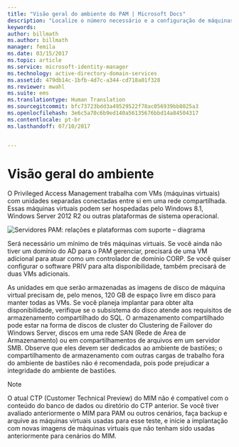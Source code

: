 ```yaml
---
title: "Visão geral do ambiente do PAM | Microsoft Docs"
description: "Localize o número necessário e a configuração de máquinas virtuais para implantar o Privileged Access Management com êxito"
keywords: 
author: billmath
ms.author: billmath
manager: femila
ms.date: 03/15/2017
ms.topic: article
ms.service: microsoft-identity-manager
ms.technology: active-directory-domain-services
ms.assetid: 479db14c-1bfb-4d7c-a344-cd718a01f328
ms.reviewer: mwahl
ms.suite: ems
ms.translationtype: Human Translation
ms.sourcegitcommit: bfc73723bdd3a49529522f78ac056939bb8025a3
ms.openlocfilehash: 3e6c5a70c6b9ed140a56135676bbd14a84504317
ms.contentlocale: pt-br
ms.lasthandoff: 07/10/2017


---
```


<a id="environment-overview" class="xliff"></a>
# Visão geral do ambiente

O Privileged Access Management trabalha com VMs (máquinas virtuais) com unidades separadas conectadas entre si em uma rede compartilhada. Essas máquinas virtuais podem ser hospedadas pelo Windows 8.1, Windows Server 2012 R2 ou outras plataformas de sistema operacional.

![Servidores PAM: relações e plataformas com suporte – diagrama](media/pam-test-lab-architecture.png)

Será necessário um mínimo de três máquinas virtuais.  Se você ainda não tiver um domínio do AD para o PAM gerenciar, precisará de uma VM adicional para atuar como um controlador de domínio CORP.  Se você quiser configurar o software PRIV para alta disponibilidade, também precisará de duas VMs adicionais.

As unidades em que serão armazenadas as imagens de disco de máquina virtual precisam de, pelo menos, 120 GB de espaço livre em disco para manter todas as VMs.  Se você planeja implantar para obter alta disponibilidade, verifique se o subsistema do disco atende aos requisitos de armazenamento compartilhado do SQL.  O armazenamento compartilhado pode estar na forma de discos de cluster do Clustering de Failover do Windows Server, discos em uma rede SAN (Rede de Área de Armazenamento) ou em compartilhamentos de arquivos em um servidor SMB. Observe que eles devem ser dedicados ao ambiente de bastiões; o compartilhamento de armazenamento com outras cargas de trabalho fora do ambiente de bastiões não é recomendada, pois pode prejudicar a integridade do ambiente de bastiões.

> [!NOTE]
> O atual CTP (Customer Technical Preview) do MIM não é compatível com o conteúdo do banco de dados ou diretório do CTP anterior. Se você tiver avaliado anteriormente o MIM para PAM ou outros cenários, faça backup e arquive as máquinas virtuais usadas para esse teste, e inicie a implantação com novas imagens de máquinas virtuais que não tenham sido usadas anteriormente para cenários do MIM.

